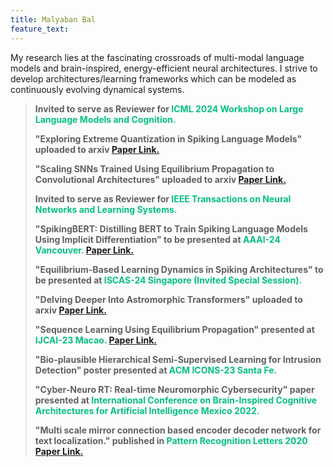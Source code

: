 ```yaml
---
title: Malyaban Bal
feature_text: 
---
```

My research lies at the fascinating crossroads of multi-modal language models and brain-inspired, energy-efficient neural architectures. I strive to develop architectures/learning frameworks which can be modeled as continuously evolving dynamical systems.

<blockquote>
  <p><span>Invited to serve as Reviewer for </span><span style="color:#05bf85;">ICML 2024 Workshop on Large Language Models and Cognition. </span></p>
  <p><span>"Exploring Extreme Quantization in Spiking Language Models" uploaded to arxiv</span> <a href="https://arxiv.org/abs/2405.02543">Paper Link.</a></p>
  <p><span>"Scaling SNNs Trained Using Equilibrium Propagation to Convolutional Architectures" uploaded to arxiv</span> <a href="https://arxiv.org/abs/2405.02546">Paper Link.</a></p>

  <p><span>Invited to serve as Reviewer for </span><span style="color:#05bf85;">IEEE Transactions on Neural Networks and Learning Systems. </span></p>
  <p><span>"SpikingBERT: Distilling BERT to Train Spiking Language Models Using Implicit Differentiation" to be presented at</span><span style="color:#05bf85;"> AAAI-24 Vancouver.</span> <a href="https://arxiv.org/pdf/2308.10873.pdf">Paper Link.</a></p>
    <p><span>"Equilibrium-Based Learning Dynamics in Spiking Architectures" to be presented at</span><span style="color:#05bf85;"> ISCAS-24 Singapore (Invited Special Session).</span></p>
    <p><span>"Delving Deeper Into Astromorphic Transformers" uploaded to arxiv</span> <a href="https://arxiv.org/pdf/2312.10925.pdf">Paper Link.</a></p>
  <p><span>"Sequence Learning Using Equilibrium Propagation" presented at</span><span style="color:#05bf85;"> IJCAI-23 Macao.</span> <a href="https://www.ijcai.org/proceedings/2023/0329.pdf">Paper Link.</a></p>
    <p><span>"Bio-plausible Hierarchical Semi-Supervised Learning for Intrusion Detection" poster presented at</span><span style="color:#05bf85;"> ACM ICONS-23 Santa Fe.</span></p>
    <p><span>"Cyber-Neuro RT: Real-time Neuromorphic Cybersecurity" paper presented at</span><span style="color:#05bf85;"> International Conference on Brain-Inspired Cognitive Architectures for Artificial Intelligence Mexico 2022.</span></p>
   <p><span>"Multi scale mirror connection based encoder decoder network for text localization." published in</span><span style="color:#05bf85;"> Pattern Recognition Letters 2020</span> <a href="https://www.sciencedirect.com/science/article/abs/pii/S0167865520301227">Paper Link.</a></p>
</blockquote>
<style>
blockquote {
  text-align: left;
  font-weight: bold;
}
blockquote footer {
  font-size: .8rem;
}
</style>

<script>
const blockquote = document.querySelector("blockquote")
const bolden = (keyString, string) =>
  string.replace(new RegExp(keyString, 'g'), '<strong>'+keyString+'</strong>')

blockquote.innerHTML = bolden("Mr. Sullivan", blockquote.innerHTML)
</script>

